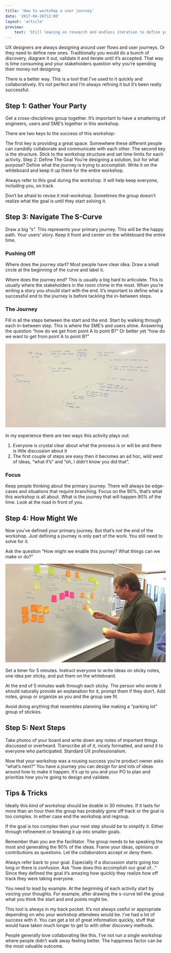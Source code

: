 ```yaml
---
title: 'How to workshop a user journey'
date: '2017-04-26T12:00'
layout: 'article'
preview:
    text: 'Still leaning on research and endless iteration to define your user journeys? There is a better way.'
---
```


UX designers are always designing around user flows and user journeys. Or they need to define new ones. Traditionally you would do a bunch of discovery, diagram it out, validate it and iterate until it’s accepted. That way is time consuming and your stakeholders question why you’re spending their money not designing.

There is a better way. This is a tool that I’ve used to it quickly and collaboratively. It’s not perfect and I’m always refining it but it’s been really successful.

## Step 1: Gather Your Party
Get a cross-disciplines group together. It’s important to have a smattering of engineers, users and SME’s together in this workshop.

There are two keys to the success of this workshop:

The first key is providing a great space. Somewhere these different people can candidly collaborate and communicate with each other.
The second key is the structure. Stick to the workshop structure and set time limits for each activity.
Step 2: Define The Goal
You’re designing a solution, but for what purpose? Define what the journey is trying to accomplish. Write it on the whiteboard and keep it up there for the entire workshop.

Always refer to this goal during the workshop. It will help keep everyone, including you, on track.

Don’t be afraid to revise it mid-workshop. Sometimes the group doesn’t realize what the goal is until they start solving it.

## Step 3: Navigate The S-Curve
Draw a big “s”. This represents your primary journey. This will be the happy path. Your users’ story. Keep it front and center on the whiteboard the entire time.

### Pushing Off
Where does the journey start? Most people have clear idea. Draw a small circle at the beginning of the curve and label it.

Where does the journey end? This is usually a big hard to articulate. This is usually where the stakeholders in the room chime in the most. When you’re writing a story you should start with the end. It’s important to define what a successful end to the journey is before tackling the in-between steps.

### The Journey
Fill in all the steps between the start and the end. Start by walking through each in-between step. This is where the SME’s and users shine. Answering the question “how do we get from point A to point B?” Or better yet “how do we want to get from point A to point B?”

![](./one.jpg)

In my experience there are two ways this activity plays out:

1. Everyone is crystal clear about what the process is or will be and there is little discussion about it
2. The first couple of steps are easy then it becomes an ad hoc, wild west of ideas, “what if’s” and “oh, I didn’t know you did that”.

### Focus
Keep people thinking about the primary journey. There will always be edge-cases and situations that require branching. Focus on the 90%, that’s what this workshop is all about. What is the journey that will happen 90% of the time. Look at the road in front of you.

## Step 4: How Might We
Now you’ve defined your primary journey. But that’s not the end of the workshop. Just defining a journey is only part of the work. You still need to solve for it.

Ask the question “How might we enable this journey? What things can we make or do?”

![](./two.jpg)

Set a timer for 5 minutes. Instruct everyone to write ideas on sticky notes, one idea per sticky, and put them on the whiteboard.

At the end of 5 minutes walk through each sticky. The person who wrote it should naturally provide an explanation for it, prompt them if they don’t. Add notes, group or organize as you and the group see fit.

Avoid doing anything that resembles planning like making a “parking lot” group of stickies.

## Step 5: Next Steps
Take photos of your board and write down any notes of important things discussed or overheard. Transcribe all of it, nicely formatted, and send it to everyone who participated. Standard UX professionalism.

Now that your workshop was a rousing success you’re product owner asks “what’s next?” You have a journey you can design for and lots of ideas around how to make it happen. It’s up to you and your PO to plan and prioritize how you’re going to design and validate.

## Tips & Tricks
Ideally this kind of workshop should be doable in 30 minutes. If it lasts for more than an hour then the group has probably gone off track or the goal is too complex. In either case end the workshop and regroup.

If the goal is too complex then your next step should be to simplify it. Either through refinement or breaking it up into smaller goals.

Remember than you are the facilitator. The group needs to be speaking the most and generating the 90% of the ideas. Frame your ideas, opinions or contributions as questions. Let the collaborators accept or deny them.

Always refer back to your goal. Especially if a discussion starts going too long or there is confusion. Ask “how does this accomplish our goal of…” Since they defined the goal it’s amazing how quickly they realize how off track they were taking everyone.

You need to lead by example. At the beginning of each activity start by voicing your thoughts. For example, after drawing the s-curve tell the group what you think the start and end points might be.

This tool is always in my back pocket. It’s not always useful or appropriate depending on who your workshop attendees would be. I’ve had a lot of success with it. You can get a lot of great information quickly, stuff that would have taken much longer to get to with other discovery methods.

People generally love collaborating like this. I’ve not run a single workshop where people didn’t walk away feeling better. The happiness factor can be the most valuable outcome.